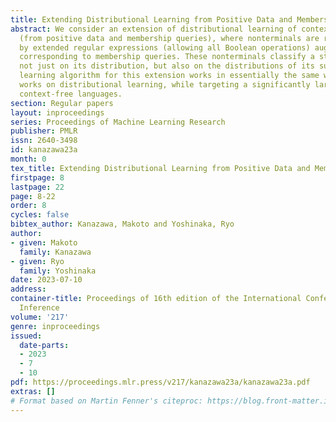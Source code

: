```yaml
---
title: Extending Distributional Learning from Positive Data and Membership Queries
abstract: We consider an extension of distributional learning of context-free languages
  (from positive data and membership queries), where nonterminals are represented
  by extended regular expressions (allowing all Boolean operations) augmented by atoms
  corresponding to membership queries. These nonterminals classify a string based
  not just on its distribution, but also on the distributions of its substrings. The
  learning algorithm for this extension works in essentially the same way as in previous
  works on distributional learning, while targeting a significantly larger class of
  context-free languages.
section: Regular papers
layout: inproceedings
series: Proceedings of Machine Learning Research
publisher: PMLR
issn: 2640-3498
id: kanazawa23a
month: 0
tex_title: Extending Distributional Learning from Positive Data and Membership Queries
firstpage: 8
lastpage: 22
page: 8-22
order: 8
cycles: false
bibtex_author: Kanazawa, Makoto and Yoshinaka, Ryo
author:
- given: Makoto
  family: Kanazawa
- given: Ryo
  family: Yoshinaka
date: 2023-07-10
address:
container-title: Proceedings of 16th edition of the International Conference on Grammatical
  Inference
volume: '217'
genre: inproceedings
issued:
  date-parts:
  - 2023
  - 7
  - 10
pdf: https://proceedings.mlr.press/v217/kanazawa23a/kanazawa23a.pdf
extras: []
# Format based on Martin Fenner's citeproc: https://blog.front-matter.io/posts/citeproc-yaml-for-bibliographies/
---
```

